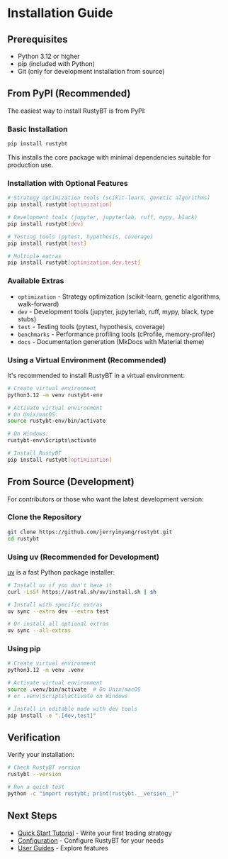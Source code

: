# Installation Guide

## Prerequisites

- Python 3.12 or higher
- pip (included with Python)
- Git (only for development installation from source)

## From PyPI (Recommended)

The easiest way to install RustyBT is from PyPI:

### Basic Installation

```bash
pip install rustybt
```

This installs the core package with minimal dependencies suitable for production use.

### Installation with Optional Features

```bash
# Strategy optimization tools (scikit-learn, genetic algorithms)
pip install rustybt[optimization]

# Development tools (jupyter, jupyterlab, ruff, mypy, black)
pip install rustybt[dev]

# Testing tools (pytest, hypothesis, coverage)
pip install rustybt[test]

# Multiple extras
pip install rustybt[optimization,dev,test]
```

### Available Extras

- `optimization` - Strategy optimization (scikit-learn, genetic algorithms, walk-forward)
- `dev` - Development tools (jupyter, jupyterlab, ruff, mypy, black, type stubs)
- `test` - Testing tools (pytest, hypothesis, coverage)
- `benchmarks` - Performance profiling tools (cProfile, memory-profiler)
- `docs` - Documentation generation (MkDocs with Material theme)

### Using a Virtual Environment (Recommended)

It's recommended to install RustyBT in a virtual environment:

```bash
# Create virtual environment
python3.12 -m venv rustybt-env

# Activate virtual environment
# On Unix/macOS:
source rustybt-env/bin/activate

# On Windows:
rustybt-env\Scripts\activate

# Install RustyBT
pip install rustybt[optimization]
```

## From Source (Development)

For contributors or those who want the latest development version:

### Clone the Repository

```bash
git clone https://github.com/jerryinyang/rustybt.git
cd rustybt
```

### Using uv (Recommended for Development)

[uv](https://github.com/astral-sh/uv) is a fast Python package installer:

```bash
# Install uv if you don't have it
curl -LsSf https://astral.sh/uv/install.sh | sh

# Install with specific extras
uv sync --extra dev --extra test

# Or install all optional extras
uv sync --all-extras
```

### Using pip

```bash
# Create virtual environment
python3.12 -m venv .venv

# Activate virtual environment
source .venv/bin/activate  # On Unix/macOS
# or .venv\Scripts\activate on Windows

# Install in editable mode with dev tools
pip install -e ".[dev,test]"
```

## Verification

Verify your installation:

```bash
# Check RustyBT version
rustybt --version

# Run a quick test
python -c "import rustybt; print(rustybt.__version__)"
```

## Next Steps

- [Quick Start Tutorial](quickstart.md) - Write your first trading strategy
- [Configuration](configuration.md) - Configure RustyBT for your needs
- [User Guides](../guides/decimal-precision-configuration.md) - Explore features
